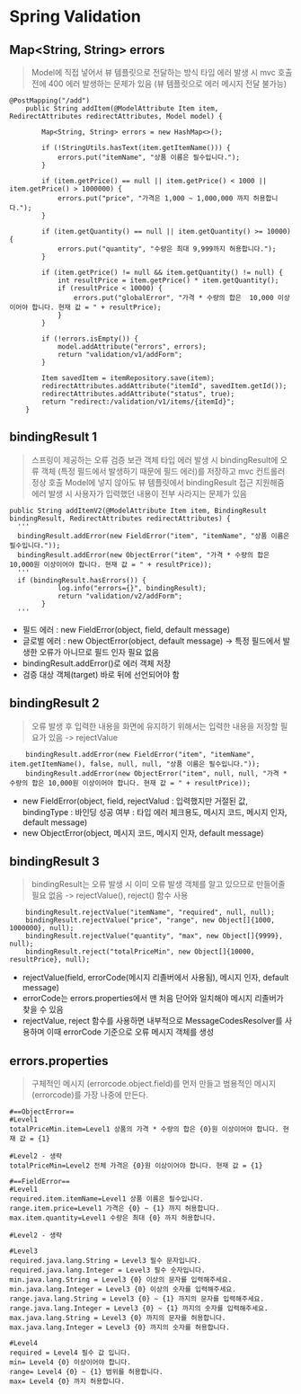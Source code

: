# Spring Validation

## Map<String, String> errors
> Model에 직접 넣어서 뷰 템플릿으로 전달하는 방식
> 타입 에러 발생 시 mvc 호출 전에 400 에러 발생하는 문제가 있음 (뷰 템플릿으로 에러 메시지 전달 불가능)
```
@PostMapping("/add")
    public String addItem(@ModelAttribute Item item, RedirectAttributes redirectAttributes, Model model) {

        Map<String, String> errors = new HashMap<>();

        if (!StringUtils.hasText(item.getItemName())) {
            errors.put("itemName", "상품 이름은 필수입니다.");
        }

        if (item.getPrice() == null || item.getPrice() < 1000 || item.getPrice() > 1000000) {
            errors.put("price", "가격은 1,000 ~ 1,000,000 까지 허용합니다.");
        }

        if (item.getQuantity() == null || item.getQuantity() >= 10000) {
            errors.put("quantity", "수량은 최대 9,999까지 허용합니다.");
        }

        if (item.getPrice() != null && item.getQuantity() != null) {
            int resultPrice = item.getPrice() * item.getQuantity();
            if (resultPrice < 10000) {
                errors.put("globalError", "가격 * 수량의 합은  10,000 이상이어야 합니다. 현재 값 = " + resultPrice);
            }
        }

        if (!errors.isEmpty()) {
            model.addAttribute("errors", errors);
            return "validation/v1/addForm";
        }

        Item savedItem = itemRepository.save(item);
        redirectAttributes.addAttribute("itemId", savedItem.getId());
        redirectAttributes.addAttribute("status", true);
        return "redirect:/validation/v1/items/{itemId}";
    }
```

## bindingResult 1
> 스프링이 제공하는 오류 검증 보관 객체
> 타입 에러 발생 시 bindingResult에 오류 객체 (특정 필드에서 발생하기 때문에 필드 에러)를 저장하고 mvc 컨트롤러 정상 호출
> Model에 넣지 않아도 뷰 템플릿에서 bindingResult 접근 지원해줌
> 에러 발생 시 사용자가 입력했던 내용이 전부 사라지는 문제가 있음
```
public String addItemV2(@ModelAttribute Item item, BindingResult bindingResult, RedirectAttributes redirectAttributes) {
  '''
  bindingResult.addError(new FieldError("item", "itemName", "상품 이름은 필수입니다."));
  bindingResult.addError(new ObjectError("item", "가격 * 수량의 합은 10,000원 이상이어야 합니다. 현재 값 = " + resultPrice));
  '''
  if (bindingResult.hasErrors()) {
            log.info("errors={}", bindingResult);
            return "validation/v2/addForm";
        }
  '''
```
* 필드 에러 : new FieldError(object, field, default message)
* 글로벌 에러 : new ObjectError(object, default message) -> 특정 필드에서 발생한 오류가 아니므로 필드 인자 필요 없음
* bindingResult.addError()로 에러 객체 저장
* 검증 대상 객체(target) 바로 뒤에 선언되어야 함

## bindingResult 2
> 오류 발생 후 입력한 내용을 화면에 유지하기 위해서는 입력한 내용을 저장할 필요가 있음 -> rejectValue
```
    bindingResult.addError(new FieldError("item", "itemName", item.getItemName(), false, null, null, "상품 이름은 필수입니다."));
    bindingResult.addError(new ObjectError("item", null, null, "가격 * 수량의 합은 10,000원 이상이어야 합니다. 현재 값 = " + resultPrice));
```
* new FieldError(object, field, rejectValud : 입력했지만 거절된 값, bindingType : 바인딩 성공 여부 : 타입 에러 체크용도, 메시지 코드, 메시지 인자, default message)
* new ObjectError(object, 메시지 코드, 메시지 인자, default message) 

## bindingResult 3
> bindingResult는 오류 발생 시 이미 오류 발생 객체를 알고 있으므로 만들어줄 필요 없음 -> rejectValue(), reject() 함수 사용
```
    bindingResult.rejectValue("itemName", "required", null, null);
    bindingResult.rejectValue("price", "range", new Object[]{1000, 1000000}, null);
    bindingResult.rejectValue("quantity", "max", new Object[]{9999}, null);
    bindingResult.reject("totalPriceMin", new Object[]{10000, resultPrice}, null);
```
* rejectValue(field, errorCode(메시지 리졸버에서 사용됨), 메시지 인자, default message)
* errorCode는 errors.properties에서 맨 처음 단어와 일치해야 메시지 리졸버가 찾을 수 있음
* rejectValue, reject 함수를 사용하면 내부적으로 MessageCodesResolver를 사용하며 이때 errorCode 기준으로 오류 메시지 객체를 생성

## errors.properties
> 구체적인 메시지 (errorcode.object.field)를 먼저 만들고 범용적인 메시지(errorcode)를 가장 나중에 만든다.
```
#==ObjectError==
#Level1
totalPriceMin.item=Level1 상품의 가격 * 수량의 합은 {0}원 이상이어야 합니다. 현재 값 = {1}

#Level2 - 생략
totalPriceMin=Level2 전체 가격은 {0}원 이상이어야 합니다. 현재 값 = {1}

#==FieldError==
#Level1
required.item.itemName=Level1 상품 이름은 필수입니다.
range.item.price=Level1 가격은 {0} ~ {1} 까지 허용합니다.
max.item.quantity=Level1 수량은 최대 {0} 까지 허용합니다.

#Level2 - 생략

#Level3
required.java.lang.String = Level3 필수 문자입니다.
required.java.lang.Integer = Level3 필수 숫자입니다.
min.java.lang.String = Level3 {0} 이상의 문자를 입력해주세요.
min.java.lang.Integer = Level3 {0} 이상의 숫자를 입력해주세요.
range.java.lang.String = Level3 {0} ~ {1} 까지의 문자를 입력해주세요.
range.java.lang.Integer = Level3 {0} ~ {1} 까지의 숫자를 입력해주세요.
max.java.lang.String = Level3 {0} 까지의 문자를 허용합니다.
max.java.lang.Integer = Level3 {0} 까지의 숫자를 허용합니다.

#Level4
required = Level4 필수 값 입니다.
min= Level4 {0} 이상이어야 합니다.
range= Level4 {0} ~ {1} 범위를 허용합니다.
max= Level4 {0} 까지 허용합니다.
```
